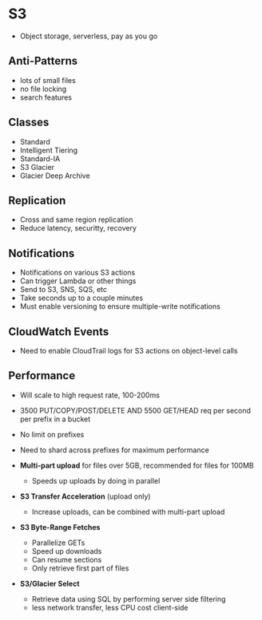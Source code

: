 # S3

* Object storage, serverless, pay as you go

## Anti-Patterns

* lots of small files
* no file locking
* search features

## Classes

* Standard
* Intelligent Tiering
* Standard-IA
* S3 Glacier
* Glacier Deep Archive

## Replication

* Cross and same region replication
* Reduce latency, securitty, recovery

## Notifications

* Notifications on various S3 actions
* Can trigger Lambda or other things
* Send to S3, SNS, SQS, etc
* Take seconds up to a couple minutes
* Must enable versioning to ensure multiple-write notifications

## CloudWatch Events

* Need to enable CloudTrail logs for S3 actions on object-level calls

## Performance

* Will scale to high request rate, 100-200ms
* 3500 PUT/COPY/POST/DELETE AND 5500 GET/HEAD req per second per prefix in a bucket
* No limit on prefixes
* Need to shard across prefixes for maximum performance

* **Multi-part upload** for files over 5GB, recommended for files for 100MB
  * Speeds up uploads by doing in parallel
* **S3 Transfer Acceleration** (upload only)
  * Increase uploads, can be combined with multi-part upload

* **S3 Byte-Range Fetches**
  * Parallelize GETs
  * Speed up downloads
  * Can resume sections
  * Only retrieve first part of files

* **S3/Glacier Select**
  * Retrieve data using SQL by performing server side filtering
  * less network transfer, less CPU cost client-side